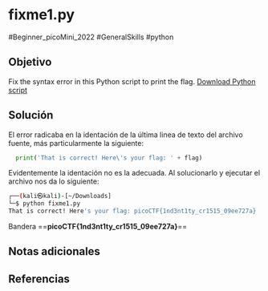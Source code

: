# fixme1.py
#Beginner_picoMini_2022 #GeneralSkills #python 
## Objetivo
Fix the syntax error in this Python script to print the flag. [Download Python script](https://artifacts.picoctf.net/c/38/fixme1.py)
## Solución
El error radicaba en la identación de la última linea de texto del archivo fuente, más particularmente la siguiente:
```python
  print('That is correct! Here\'s your flag: ' + flag)

```
Evidentemente la identación no es la adecuada. Al solucionarlo y ejecutar el archivo nos da lo siguiente:
```bash
┌──(kali㉿kali)-[~/Downloads]
└─$ python fixme1.py 
That is correct! Here's your flag: picoCTF{1nd3nt1ty_cr1515_09ee727a}

```
Bandera ==**picoCTF{1nd3nt1ty_cr1515_09ee727a}**==
## Notas adicionales

## Referencias